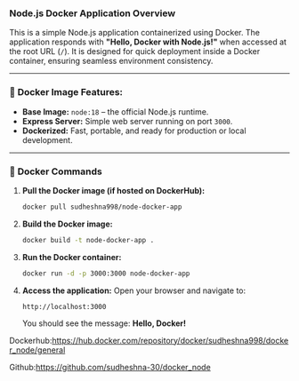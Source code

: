 ### **Node.js Docker Application Overview**

This is a simple Node.js application containerized using Docker. The application responds with **"Hello, Docker with Node.js!"** when accessed at the root URL (`/`). It is designed for quick deployment inside a Docker container, ensuring seamless environment consistency.

---

### 🐳 **Docker Image Features:**

* **Base Image:** `node:18` – the official Node.js runtime.
* **Express Server:** Simple web server running on port `3000`.
* **Dockerized:** Fast, portable, and ready for production or local development.

---

### 🚀 **Docker Commands**

1. **Pull the Docker image (if hosted on DockerHub):**

   ```bash
   docker pull sudheshna998/node-docker-app
   ```

2. **Build the Docker image:**

   ```bash
   docker build -t node-docker-app .
   ```

3. **Run the Docker container:**

   ```bash
   docker run -d -p 3000:3000 node-docker-app
   ```

4. **Access the application:**
   Open your browser and navigate to:

   ```
   http://localhost:3000
   ```

   You should see the message: **Hello, Docker!**

Dockerhub:https://hub.docker.com/repository/docker/sudheshna998/docker_node/general


Github:https://github.com/sudheshna-30/docker_node
